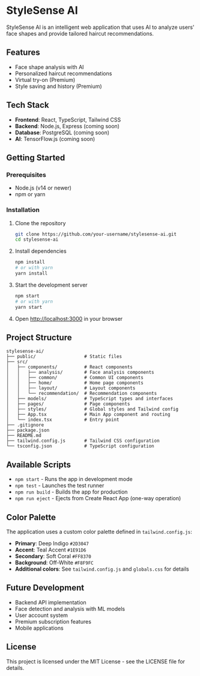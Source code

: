 # StyleSense AI

StyleSense AI is an intelligent web application that uses AI to analyze users' face shapes and provide tailored haircut recommendations.

## Features

- Face shape analysis with AI
- Personalized haircut recommendations
- Virtual try-on (Premium)
- Style saving and history (Premium)

## Tech Stack

- **Frontend**: React, TypeScript, Tailwind CSS
- **Backend**: Node.js, Express (coming soon)
- **Database**: PostgreSQL (coming soon)
- **AI**: TensorFlow.js (coming soon)

## Getting Started

### Prerequisites

- Node.js (v14 or newer)
- npm or yarn

### Installation

1. Clone the repository
   ```bash
   git clone https://github.com/your-username/stylesense-ai.git
   cd stylesense-ai
   ```

2. Install dependencies
   ```bash
   npm install
   # or with yarn
   yarn install
   ```

3. Start the development server
   ```bash
   npm start
   # or with yarn
   yarn start
   ```

4. Open [http://localhost:3000](http://localhost:3000) in your browser

## Project Structure

```
stylesense-ai/
├── public/                  # Static files
├── src/
│   ├── components/          # React components
│   │   ├── analysis/        # Face analysis components
│   │   ├── common/          # Common UI components
│   │   ├── home/            # Home page components
│   │   ├── layout/          # Layout components
│   │   └── recommendation/  # Recommendation components
│   ├── models/              # TypeScript types and interfaces
│   ├── pages/               # Page components
│   ├── styles/              # Global styles and Tailwind config
│   ├── App.tsx              # Main App component and routing
│   └── index.tsx            # Entry point
├── .gitignore
├── package.json
├── README.md
├── tailwind.config.js       # Tailwind CSS configuration
└── tsconfig.json            # TypeScript configuration
```

## Available Scripts

- `npm start` - Runs the app in development mode
- `npm test` - Launches the test runner
- `npm run build` - Builds the app for production
- `npm run eject` - Ejects from Create React App (one-way operation)

## Color Palette

The application uses a custom color palette defined in `tailwind.config.js`:

- **Primary**: Deep Indigo `#2D3047`
- **Accent**: Teal Accent `#1E91D6`
- **Secondary**: Soft Coral `#FF8370`
- **Background**: Off-White `#F8F9FC`
- **Additional colors**: See `tailwind.config.js` and `globals.css` for details

## Future Development

- Backend API implementation
- Face detection and analysis with ML models
- User account system
- Premium subscription features
- Mobile applications

## License

This project is licensed under the MIT License - see the LICENSE file for details.